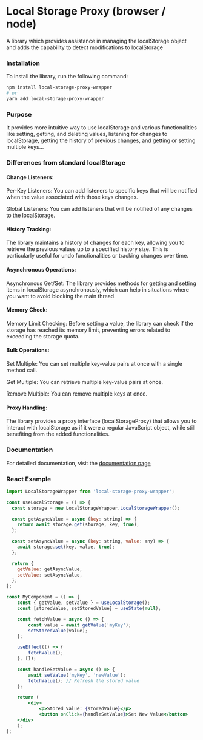 # Local Storage Proxy (browser / node)

A library which provides assistance in managing the localStorage object and adds the capability to detect modifications to localStorage

### Installation

To install the library, run the following command:

```bash
npm install local-storage-proxy-wrapper
# or
yarn add local-storage-proxy-wrapper
```

### Purpose

It provides more intuitive way to use localStorage and various functionalities like setting, getting, and deleting values, listening for changes to localStorage, getting the history of previous changes, and getting or setting multiple keys...

### Differences from standard localStorage

#### Change Listeners:

Per-Key Listeners: You can add listeners to specific keys that will be notified when the value associated with those keys changes.

Global Listeners: You can add listeners that will be notified of any changes to the localStorage.

#### History Tracking:

The library maintains a history of changes for each key, allowing you to retrieve the previous values up to a specified history size. This is particularly useful for undo functionalities or tracking changes over time.

#### Asynchronous Operations:

Asynchronous Get/Set: The library provides methods for getting and setting items in localStorage asynchronously, which can help in situations where you want to avoid blocking the main thread.

#### Memory Check:

Memory Limit Checking: Before setting a value, the library can check if the storage has reached its memory limit, preventing errors related to exceeding the storage quota.

#### Bulk Operations:
Set Multiple: You can set multiple key-value pairs at once with a single method call.

Get Multiple: You can retrieve multiple key-value pairs at once.

Remove Multiple: You can remove multiple keys at once.

#### Proxy Handling:

The library provides a proxy interface (localStorageProxy) that allows you to interact with localStorage as if it were a regular JavaScript object, while still benefiting from the added functionalities.

### Documentation
For detailed documentation, visit the [documentation page](https://vkuprin.github.io/local-storage-proxy-wrapper/)

### React Example

```jsx
import LocalStorageWrapper from 'local-storage-proxy-wrapper';

const useLocalStorage = () => {
  const storage = new LocalStorageWrapper.LocalStorageWrapper();

  const getAsyncValue = async (key: string) => {
    return await storage.get(storage, key, true);
  };

  const setAsyncValue = async (key: string, value: any) => {
    await storage.set(key, value, true);
  };

  return {
    getValue: getAsyncValue,
    setValue: setAsyncValue,
  };
};

const MyComponent = () => {
    const { getValue, setValue } = useLocalStorage();
    const [storedValue, setStoredValue] = useState(null);

    const fetchValue = async () => {
        const value = await getValue('myKey');
        setStoredValue(value);
    };

    useEffect(() => {
        fetchValue();
    }, []);

    const handleSetValue = async () => {
        await setValue('myKey', 'newValue');
        fetchValue(); // Refresh the stored value
    };

    return (
        <div>
            <p>Stored Value: {storedValue}</p>
            <button onClick={handleSetValue}>Set New Value</button>
    </div>
    );
};
```

